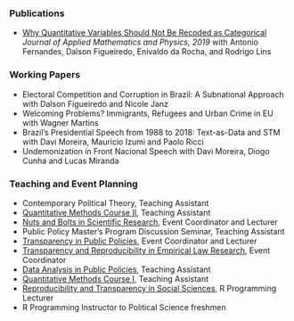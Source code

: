 ### Publications
-	[Why Quantitative Variables Should Not Be Recoded as Categorical](https://www.scirp.org/html/9-172159493794.htm) _Journal of Applied Mathematics and Physics, 2019_
  with Antonio Fernandes, Dalson Figueiredo, Enivaldo da Rocha, and Rodrigo Lins

### Working Papers
-	Electoral Competition and Corruption in Brazil: A Subnational Approach
  with Dalson Figueiredo and Nicole Janz
- Welcoming Problems? Immigrants, Refugees and Urban Crime in EU
  with Wagner Martins
-	Brazil’s Presidential Speech from 1988 to 2018: Text-as-Data and STM
  with Davi Moreira, Mauricio Izumi and Paolo Ricci
-	Undemonization in Front Nacional Speech
  with Davi Moreira, Diogo Cunha and Lucas Miranda

### Teaching and Event Planning
-	Contemporary Political Theory, Teaching Assistant
-	[Quantitative Methods Course II](https://osf.io/wqv2e/), Teaching Assistant
-	[Nuts and Bolts in Scientific Research](https://osf.io/yjt8c/), Event Coordinator and Lecturer
-	Public Policy Master’s Program Discussion Seminar, Teaching Assistant
-	[Transparency in Public Policies](https://osf.io/564nr/), Event Coordinator and Lecturer
-	[Transparency and Reproducibility in Empirical Law Research](https://osf.io/km67g/), Event Coordinator
-	[Data Analysis in Public Policies](https://osf.io/q3cdw/), Teaching Assistant
-	[Quantitative Methods Course I](https://osf.io/wqv2e/), Teaching Assistant
-	[Reproducibility and Transparency in Social Sciences](https://osf.io/sncuf/), R Programming Lecturer
-	R Programming Instructor to Political Science freshmen
